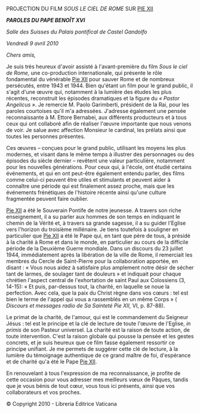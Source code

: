 PROJECTION DU FILM *SOUS LE CIEL DE ROME* SUR [PIE XII](/content/pius-xii/fr.html)

***PAROLES DU PAPE BENOÎT XVI***

*Salle des Suisses du Palais pontifical de Castel Gandolfo*

*Vendredi 9 avril 2010*

*Chers amis,*

Je suis très heureux d'avoir assisté à l'avant-première du film *Sous le ciel de Rome,* une co-production internationale, qui présente le rôle fondamental du vénérable [Pie XII](/content/pius-xii/fr.html) pour sauver Rome et de nombreux persécutés, entre 1943 et 1944. Bien qu'étant un film pour le grand public, il s'agit d'une œuvre qui, notamment à la lumière des études les plus récentes, reconstruit les épisodes dramatiques et la figure du *« Pastor Angelicus »*. Je remercie M. Paolo Garimberti, président de la Rai, pour les paroles courtoises qu'il m'a adressées. J'adresse également une pensée reconnaissante à M. Ettore Bernabei, aux différents producteurs et à tous ceux qui ont collaboré afin de réaliser l'œuvre importante que nous venons de voir. Je salue avec affection Monsieur le cardinal, les prélats ainsi que toutes les personnes présentes.

Ces œuvres – conçues pour le grand public, utilisant les moyens les plus modernes, et visant dans le même temps à illustrer des personnages ou des épisodes du siècle dernier – revêtent une valeur particulière, notamment pour les nouvelles générations. Pour ceux qui, à l'école, ont étudié certains événements, et qui en ont peut-être également entendu parler, des films comme celui-ci peuvent être utiles et stimulants et peuvent aider à connaître une période qui est finalement assez proche, mais que les événements frénétiques de l'histoire récente ainsi qu'une culture fragmentée peuvent faire oublier.

[Pie XII](/content/pius-xii/fr.html) a été le Souverain Pontife de notre jeunesse. A travers son riche enseignement, il a su parler aux hommes de son temps en indiquant le chemin de la Vérité et, à travers sa grande sagesse, il a su guider l'Eglise vers l'horizon du troisième millénaire. Je tiens toutefois à souligner en particulier que [Pie XII](/content/pius-xii/fr.html) a été le Pape qui, en tant que père de tous, à présidé à la charité à Rome et dans le monde, en particulier au cours de la difficile période de la Deuxième Guerre mondiale. Dans un discours du 23 juillet 1944, immédiatement après la libération de la ville de Rome, il remerciait les membres du Cercle de Saint-Pierre pour la collaboration apportée, en disant : « Vous nous aidez à satisfaire plus amplement notre désir de sécher tant de larmes, de soulager tant de douleurs » et indiquait pour chaque chrétien l'aspect central de l'exhortation de saint Paul aux Colossiens (3, 14-15): « Et puis, par-dessus tout, la charité, en laquelle se noue la perfection. Avec cela, que la paix du Christ règne dans vos cœurs : tel est bien le terme de l'appel qui vous a rassemblés en un même Corps » ( *Discours et messages radio de Sa Sainteté Pie XII,* VI, p. 87-88).

Le primat de la charité, de l'amour, qui est le commandement du Seigneur Jésus : tel est le principe et la clé de lecture de toute l'œuvre de l'Eglise, *in primis* de son Pasteur universel. La charité est la raison de toute action, de toute intervention. C'est la raison globale qui pousse la pensée et les gestes concrets, et je suis heureux que ce film fasse également ressortir ce principe unifiant. Je me permets de suggérer cette clé de lecture, à la lumière du témoignage authentique de ce grand maître de foi, d'espérance et de charité qu'a été le Pape [Pie XII](/content/pius-xii/fr.html).

En renouvelant à tous l'expression de ma reconnaissance, je profite de cette occasion pour vous adresser mes meilleurs vœux de Pâques, tandis que je vous bénis de tout cœur, vous tous ici présents, ainsi que vos collaborateurs et vos proches.

© Copyright 2010 - Libreria Editrice Vaticana